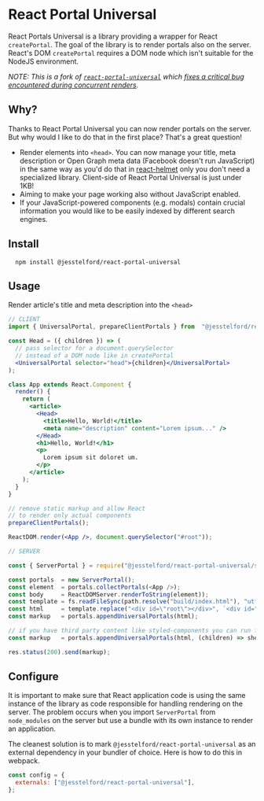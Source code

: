 # React Portal Universal

React Portals Universal is a library providing a wrapper for React `createPortal`. The goal of the
library is to render portals also on the server. React's DOM `createPortal` requires a DOM node
which isn't suitable for the NodeJS environment.

_NOTE: This is a fork of [`react-portal-universal`](https://github.com/MichalZalecki/react-portal-universal) which [fixes a critical bug encountered during concurrent renders](https://github.com/MichalZalecki/react-portal-universal/issues/5)._

## Why?

Thanks to React Portal Universal you can now render portals on the server. But why would I like to do that in the first place? That's a great question!

* Render elements into `<head>`. You can now manage your title, meta description or Open Graph meta data (Facebook doesn't run JavaScript) in the same way as you'd do that in [react-helmet](https://github.com/nfl/react-helmet) only you don't need a specialized library. Client-side of React Portal Universal is just under 1KB!
* Aiming to make your page working also without JavaScript enabled.
* If your JavaScript-powered components (e.g. modals) contain crucial information you would like to be easily indexed by different search engines.

## Install

```commandline
  npm install @jesstelford/react-portal-universal
```

## Usage

Render article's title and meta description into the `<head>`

```jsx
// CLIENT
import { UniversalPortal, prepareClientPortals } from  "@jesstelford/react-portal-universal";

const Head = ({ children }) => (
  // pass selector for a document.querySelector
  // instead of a DOM node like in createPortal
  <UniversalPortal selector="head">{children}</UniversalPortal>
);

class App extends React.Component {
  render() {
    return (
      <article>
        <Head>
          <title>Hello, World!</title>
          <meta name="description" content="Lorem ipsum..." />
        </Head>
        <h1>Hello, World!</h1>
        <p>
          Lorem ipsum sit doloret um.
        </p>
      </article>
    );
  }
}

// remove static markup and allow React
// to render only actual components
prepareClientPortals();

ReactDOM.render(<App />, document.querySelector("#root"));
```

```js
// SERVER

const { ServerPortal } = require("@jesstelford/react-portal-universal/server");

const portals  = new ServerPortal();
const element  = portals.collectPortals(<App />);
const body     = ReactDOMServer.renderToString(element));
const template = fs.readFileSync(path.resolve("build/index.html"), "utf8");
const html     = template.replace("<div id=\"root\"></div>", `<div id="root">${body}</div>`);
const markup   = portals.appendUniversalPortals(html);

// if you have third party content like styled-components you can run following instead
const markup   = portals.appendUniversalPortals(html, (children) => sheet.collectStyles(children));

res.status(200).send(markup);
```

## Configure

It is important to make sure that React application code is using the same instance of the library
as code responsible for handling rendering on the server. The problem occurs when you import
`ServerPortal` from `node_modules` on the server but use a bundle with its own instance to
render an application.

The cleanest solution is to mark `@jesstelford/react-portal-universal` as an external dependency in your bundler of choice. Here is how to do this in webpack.

```js
const config = {
  externals: ["@jesstelford/react-portal-universal"],
};
```
